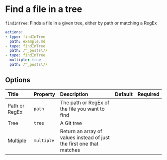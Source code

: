 # Find a file in a tree

`findInTree`: Finds a file in a given tree, either by path or matching a RegEx



```yaml
actions:
- type: findInTree
  path: example.md
- type: findInTree
  path: /^_posts\//
- type: findInTree
  multiple: true
  path: /^_posts\//
```

## Options

| Title | Property | Description | Default | Required |
| :---- | :--- | :---------- | :------ | :------- |
| Path or RegEx | `path` | The path or RegEx of the file you want to find |  |  |
| Tree | `tree` | A Git tree |  |  |
| Multiple | `multiple` | Return an array of values instead of just the first one that matches |  |  |
